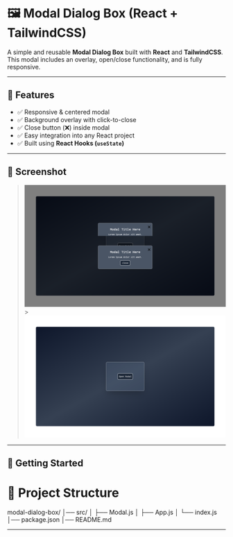 # 🖼️ Modal Dialog Box (React + TailwindCSS)

A simple and reusable **Modal Dialog Box** built with **React** and **TailwindCSS**.  
This modal includes an overlay, open/close functionality, and is fully responsive.

---

## 📌 Features

- ✅ Responsive & centered modal
- ✅ Background overlay with click-to-close
- ✅ Close button (❌) inside modal
- ✅ Easy integration into any React project
- ✅ Built using **React Hooks (`useState`)**

---

## 📸 Screenshot

> ![Modal Screenshot](./src/assets/screencapture-localhost-5173-2025-09-24-12_51_35.png) > ![Modal Screenshot](./src/assets/screencapture-localhost-5173-2025-09-24-12_52_04.png)

---

## 🚀 Getting Started

# 📂 Project Structure

modal-dialog-box/
│── src/
│ ├── Modal.js
│ ├── App.js
│ └── index.js
│── package.json
│── README.md

---

